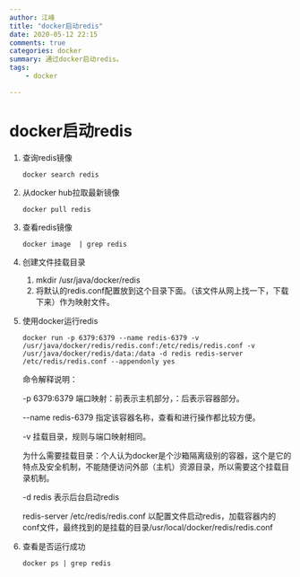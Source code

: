 ```yaml
---
author: 江峰
title: "docker启动redis"
date: 2020-05-12 22:15
comments: true
categories: docker
summary: 通过docker启动redis。
tags: 
	- docker

---
```




# docker启动redis

1. 查询redis镜像

   ```
   docker search redis
   ```

2. 从docker hub拉取最新镜像

   ```
   docker pull redis
   ```

3. 查看redis镜像

   ```
   docker image  | grep redis
   ```

4. 创建文件挂载目录

   1. mkdir /usr/java/docker/redis 
   2. 将默认的redis.conf配置放到这个目录下面。（该文件从网上找一下，下载下来）作为映射文件。

5. 使用docker运行redis

   ```
   docker run -p 6379:6379 --name redis-6379 -v /usr/java/docker/redis/redis.conf:/etc/redis/redis.conf -v /usr/java/docker/redis/data:/data -d redis redis-server /etc/redis/redis.conf --appendonly yes
   ```

   命令解释说明：

   -p 6379:6379 端口映射：前表示主机部分，：后表示容器部分。

   --name redis-6379  指定该容器名称，查看和进行操作都比较方便。

   -v 挂载目录，规则与端口映射相同。

   为什么需要挂载目录：个人认为docker是个沙箱隔离级别的容器，这个是它的特点及安全机制，不能随便访问外部（主机）资源目录，所以需要这个挂载目录机制。

   -d redis 表示后台启动redis

   redis-server /etc/redis/redis.conf  以配置文件启动redis，加载容器内的conf文件，最终找到的是挂载的目录/usr/local/docker/redis/redis.conf

6. 查看是否运行成功

   ```
   docker ps | grep redis
   ```

   








